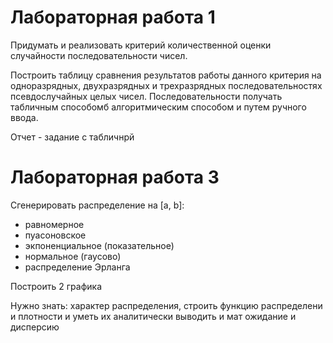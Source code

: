 # Лабораторная работа 1

Придумать и реализовать критерий количественной оценки случайности последовательности чисел. 

Построить таблицу сравнения результатов работы данного критерия на одноразрядных, двухразрядных и трехразрядных последовательностях псевдослучайных целых чисел. Последовательности получать табличным способомб алгоритмическим способом и путем ручного ввода. 

Отчет - задание с табличнрй

<!-- Надо сгенерировать таблицу:
заполнение ее случаными числами

табличный способо | алгоритмический | 10 цифр с клавиатуры 
1 | 2 | 3|          | 1 | 2 | 3     | 
                                    | оценти случайность

Табличный из таблиц разработанных математиками, чтобы было видно хотябы 10 строкчек

Внизу ее одна строка - кот количественно опредяет, случайность этой последовательности - каждый должен придумать свой критерий случайности

Отчет - задание с табличнрй -->


# Лабораторная работа 3
Сгенерировать распределение на [a, b]:
- равномерное
- пуасоновское
- экпоненциальное (показательное)
- нормальное (гаусово)
- распределение Эрланга

Построить 2 графика

Нужно знать: характер распределения, строить функцию распределени и плотности и уметь их аналитически выводить и мат ожидание и дисперсию




